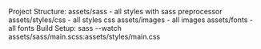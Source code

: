 Project Structure:
assets/sass - all styles with sass preprocessor
assets/styles/css - all styles css
assets/images - all images
assets/fonts - all fonts
Build Setup:
sass --watch assets/sass/main.scss:assets/styles/main.css
